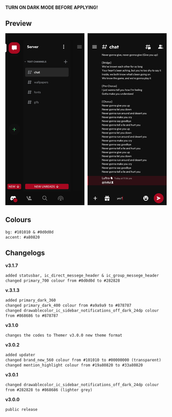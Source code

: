 **TURN ON DARK MODE BEFORE APPLYING!**

## Preview

![Preview](https://github.com/cyriotic3/Rogue/raw/main/RoguePreview.png)

## Colours

    bg: #101010 & #0d0d0d
    accent: #a80820

## Changelogs

**v3.1.7**

    added statusbar, ic_direct_messege_header & ic_group_messege_header
    changed primary_700 colour from #0d0d0d to #282828

**v.3.1.3**

    added primary_dark_360
    changed primary_dark_400 colour from #a9a9a9 to #878787
    changed drawablecolor_ic_sidebar_notifications_off_dark_24dp colour from #868686 to #878787

**v3.1.0**

    changes the codes to Themer v3.0.0 new theme format

**v3.0.2**

    added updater
    changed brand_new_560 colour from #101010 to #00000000 (transparent)
    changed mention_highlight colour from #19a80820 to #33a80820

**v3.0.1**

    changed drawablecolor_ic_sidebar_notifications_off_dark_24dp colour from #282828 to #868686 (lighter grey)

**v3.0.0**

    public release
